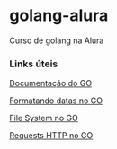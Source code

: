 # golang-alura
Curso de golang na Alura


### Links úteis

[Documentação do GO](https://go.dev/)

[Formatando datas no GO](https://go.dev/src/time/format.go)

[File System no GO](https://pkg.go.dev/os#File)

[Requests HTTP no GO](https://pkg.go.dev/net/http)
